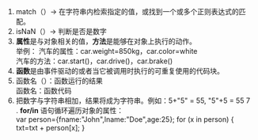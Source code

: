 1. match（）→ 在字符串内检索指定的值，或找到一个或多个正则表达式的匹配。
2. isNaN（）→ 判断是否是数字
3. **属性**是与对象相关的值，**方法**是能够在对象上执行的动作。  
   举例： 汽车的属性：car.weight=850kg，car.color=white   
          汽车的方法：car.start()，car.drive()，car.brake()  
4. **函数**是由事件驱动的或者当它被调用时执行的可重复使用的代码块。
5. 函数名（）：函数运行的结果  
   函数名：函数代码
6. 把数字与字符串相加，结果将成为字符串。例如：5+"5" = 55, "5"+5 = 55
7 . **for/in** 语句循环遍历对象的属性：  
    var person={fname:"John",lname:"Doe",age:25};
    for (x in person)
    {
     txt=txt + person[x];
    }
